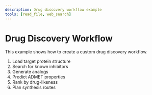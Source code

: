 ```yaml
---
description: Drug discovery workflow example
tools: [read_file, web_search]
---
```


# Drug Discovery Workflow

This example shows how to create a custom drug discovery workflow.

1. Load target protein structure
2. Search for known inhibitors
3. Generate analogs
4. Predict ADMET properties
5. Rank by drug-likeness
6. Plan synthesis routes
